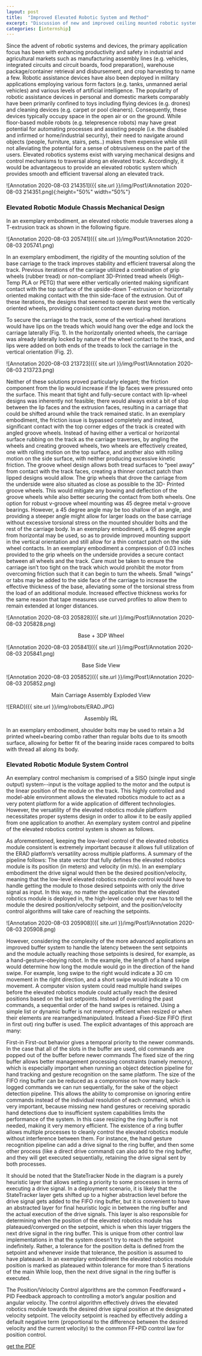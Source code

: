 ```yaml
---
layout: post
title:  "Improved Elevated Robotic System and Method"
excerpt: "Discussion of new and improved ceiling mounted robotic system."
categories: [internship]
---
```

Since the advent of robotic systems and devices, the primary application focus has been with enhancing
productivity and safety in industrial and agricultural markets such as manufacturing assembly lines (e.g.
vehicles, integrated circuits and circuit boards, food preparation), warehouse package/container retrieval
and disbursement, and crop harvesting to name a few. Robotic assistance devices have also been
deployed in military applications employing various form factors (e.g. tanks, unmanned aerial vehicles)
and various levels of artificial intelligence. The popularity of robotic assistance devices in personal and
domestic markets comparably have been primarily confined to toys including flying devices (e.g. drones)
and cleaning devices (e.g. carpet or pool cleaners). Consequently, these devices typically occupy space in
the open air or on the ground. While floor-based mobile robots (e.g. telepresence robots) may have great
potential for automating processes and assisting people (i.e. the disabled and infirmed or home/industrial
security), their need to navigate around objects (people, furniture, stairs, pets..) makes them expensive
while still not alleviating the potential for a sense of obtrusiveness on the part of the users. Elevated
robotics systems exist with varying mechanical designs and control mechanisms to traversal along an
elevated track. Accordingly, it would be advantageous to provide an elevated robotic system which
provides smooth and efficient traversal along an elevated track.

![Annotation 2020-08-03 214351]({{ site.url }}/img/Post1/Annotation 2020-08-03 214351.png){:height="50%" width="50%"} 

### Elevated Robotic Module Chassis Mechanical Design

In an exemplary embodiment, an elevated robotic module traverses along a T-extrusion track as shown in
the following figure.

![Annotation 2020-08-03 205741]({{ site.url }}/img/Post1/Annotation 2020-08-03 205741.png)

In an exemplary embodiment, the rigidity of the mounting solution of the base carriage to the track
improves stability and efficient traversal along the track.
Previous iterations of the carriage utilized a combination of grip wheels (rubber tread) or non-compliant
3D-Printed tread wheels (High-Temp PLA or PETG) that were either vertically oriented making
significant contact with the top surface of the upside-down T-extrusion or horizontally oriented making
contact with the thin side-face of the extrusion. Out of these iterations, the designs that seemed to operate
best were the vertically oriented wheels, providing consistent contact even during motion.

To secure the carriage to the track, some of the vertical-wheel iterations would have lips on the treads
which would hang over the edge and lock the carriage laterally (Fig. 1). In the horizontally oriented wheels, the
carriage was already laterally locked by nature of the wheel contact to the track, and lips were added on
both ends of the treads to lock the carriage in the vertical orientation (Fig. 2). 

![Annotation 2020-08-03 213723]({{ site.url }}/img/Post1/Annotation 2020-08-03 213723.png)

Neither of these solutions proved particularly elegant; the friction component from the lip would increase if the lip faces were pressured
onto the surface. This meant that tight and fully-secure contact with lip-wheel designs was inherently not
feasible; there would always exist a bit of slop between the lip faces and the extrusion faces, resulting in a
carriage that could be shifted around while the track remained static.
In an exemplary embodiment, the friction issue is bypassed completely and instead, significant contact
with the top corner edges of the track is created with angled groove wheels.
Instead of having either a vertical or horizontal surface rubbing on the track as the carriage traverses, by
angling the wheels and creating grooved wheels, two wheels are effectively created, one with rolling
motion on the top surface, and another also with rolling motion on the side surface, with neither
producing excessive kinetic friction. The groove wheel design allows both tread surfaces to “peel away”
from contact with the track faces, creating a thinner contact patch than lipped designs would allow. The grip wheels that drove the carriage from the underside were also situated as close as possible to the 3D-
Printed groove wheels. This would mitigate any bowing and deflection of the groove wheels while also better securing the contact from both wheels. One option for robust v-groove wheel mounting was 45
degree metal v-groove bearings.
However, a 45 degree angle may be too shallow of an angle, and providing a steeper angle might allow
for larger loads on the base carriage without excessive torsional stress on the mounted shoulder bolts and
the rest of the carriage body. In an exemplary embodiment, a 65 degree angle from horizontal may be
used, so as to provide improved mounting support in the vertical orientation and still allow for a thin
contact patch on the side wheel contacts.
In an exemplary embodiment a compression of 0.03 inches provided to the grip wheels on the underside
provides a secure contact between all wheels and the track. Care must be taken to ensure the carriage isn’t
too tight on the track which would prohibit the motor from overcoming friction such that it can begin to
turn the wheels.
Small “wings” or tabs may be added to the side face of the carriage to increase the effective thickness of
the base, alleviating some of the torsional stress from the load of an additional module. Increased
effective thickness works for the same reason that tape measures use curved profiles to allow them to
remain extended at longer distances.

![Annotation 2020-08-03 205828]({{ site.url }}/img/Post1/Annotation 2020-08-03 205828.png)
<div align="center">Base + 3DP Wheel</div>

![Annotation 2020-08-03 205841]({{ site.url }}/img/Post1/Annotation 2020-08-03 205841.png)
<div align="center">Base Side View</div>

![Annotation 2020-08-03 205852]({{ site.url }}/img/Post1/Annotation 2020-08-03 205852.png)
<div align="center">Main Carriage Assembly Exploded View</div>

![ERAD]({{ site.url }}/img/robots/ERAD.JPG)
<div align="center">Assembly IRL</div>

In an exemplary embodiment, shoulder bolts may be used to retain a 3d printed wheel+bearing combo
rather than regular bolts due to its smooth surface, allowing for better fit of the bearing inside races
compared to bolts with thread all along its body.

### Elevated Robotic Module System Control

An exemplary control mechanism is comprised of a SISO (single input single output) system--input is the
voltage applied to the motor and the output is the linear position of the module on the track. This highly
controlled and model-able environment allows the elevated robotics module to act as a very potent
platform for a wide application of different technologies. However, the versatility of the elevated robotics
module platform necessitates proper systems design in order to allow it to be easily applied from one
application to another.
An exemplary system control and pipeline of the elevated robotics control system is shown as follows.

As aforementioned, keeping the low-level control of the elevated robotics module consistent is extremely
important because it allows full utilization of the ERAD platform’s versatility across multiple platforms.
A summary of the pipeline follows:
The state vector that fully defines the elevated robotics module is its position (in meters) and velocity (in
m/s). In an exemplary embodiment the drive signal would then be the desired position/velocity, meaning
that the low-level elevated robotics module control would have to handle getting the module to those
desired setpoints with only the drive signal as input. In this way, no matter the application that the
elevated robotics module is deployed in, the high-level code only ever has to tell the module the desired
position/velocity setpoint, and the position/velocity control algorithms will take care of reaching the
setpoints.

![Annotation 2020-08-03 205908]({{ site.url }}/img/Post1/Annotation 2020-08-03 205908.png)


However, considering the complexity of the more advanced applications an improved buffer system to
handle the latency between the sent setpoints and the module actually reaching those setpoints is desired,
for example, as a hand-gesture-obeying robot. In the example, the length of a hand swipe would
determine how long the module would go in the direction of the hand swipe. For example, long swipe to
the right would indicate a 30 cm movement in the right direction, and a short swipe would indicate a 10
cm movement. A computer vision system could read multiple hand swipes before the elevated robotics
module could actually reach the desired positions based on the last setpoints. Instead of overriding the
past commands, a sequential order of the hand swipes is retained.
Using a simple list or dynamic buffer is not memory efficient when resized or when their elements are
rearranged/manipulated. Instead a Fixed-Size FIFO (first in first out) ring buffer is used. The explicit
advantages of this approach are many:

First-in First-out behavior gives a temporal priority to the newer commands. In the case that all of the
slots in the buffer are used, old commands are popped out of the buffer before newer commands
The fixed size of the ring buffer allows better management processing constraints (namely memory),
which is especially important when running an object detection pipeline for hand tracking and gesture
recognition on the same platform. The size of the FIFO ring buffer can be reduced as a compromise on
how many back-logged commands we can run sequentially, for the sake of the object detection pipeline.
This allows the ability to compromise on ignoring entire commands instead of the individual resolution of
each command, which is very important, because missing new hand gestures or receiving sporadic hand
detections due to insufficient system capabilities limits the performance of the system. In this case
resizing the ring buffer is not needed, making it very memory efficient.
The existence of a ring buffer allows multiple processes to cleanly control the elevated robotics module
without interference between them. For instance, the hand gesture recognition pipeline can add a drive
signal to the ring buffer, and then some other process (like a direct drive command) can also add to the
ring buffer, and they will get executed sequentially, retaining the drive signal sent by both processes.

It should be noted that the StateTracker Node in the diagram is a purely heuristic layer that allows setting
a priority to some processes in terms of executing a drive signal. In a deployment scenario, it is likely that
the StateTracker layer gets shifted up to a higher abstraction level before the drive signal gets added to the
FIFO ring buffer, but it is convenient to have an abstracted layer for final heuristic logic in between the
ring buffer and the actual execution of the drive signals. This layer is also responsible for determining
when the position of the elevated robotics module has plateaued/converged on the setpoint, which is when
this layer triggers the next drive signal in the ring buffer. This is unique from other control law
implementations in that the system doesn’t try to reach the setpoint indefinitely. Rather, a tolerance for the
position delta is defined from the setpoint and whenever inside that tolerance, the position is assumed to
have plateaued. In an exemplary embodiment the elevated robotics module position is marked as
plateaued within tolerance for more than 5 iterations of the main While loop, then the next drive signal in
the ring buffer is executed.

The Position/Velocity Control algorithms are the common Feedforward + PID Feedback approach to
controlling a motor’s angular position and angular velocity. The control algorithm effectively drives the
elevated robotics module towards the desired drive signal position at the designated velocity setpoint. The
velocity setpoint is reached by effectively adding a default negative term (proportional to the difference
between the desired velocity and the current velocity) to the common FF+PID control law for position
control.

[get the PDF](/pdf/ImprovedElevatedRoboticSystemAndMethod.pdf)